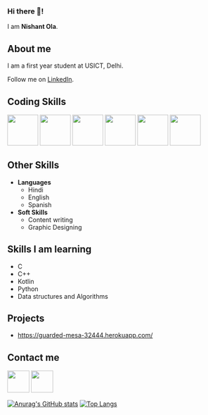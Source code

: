 ### Hi there 👋!

I am **Nishant Ola**.

## About me

I am a first year student at USICT, Delhi.

Follow me on [LinkedIn](https://www.linkedin.com/in/nishant-ola-490712228/).

## Coding Skills

<p>
  <img src = 'https://upload.wikimedia.org/wikipedia/commons/thumb/c/c3/Python-logo-notext.svg/640px-Python-logo-notext.svg.png' height=70px>
  <img src = 'https://upload.wikimedia.org/wikipedia/commons/thumb/6/61/HTML5_logo_and_wordmark.svg/640px-HTML5_logo_and_wordmark.svg.png' height=70px>
  <img src = 'https://upload.wikimedia.org/wikipedia/commons/thumb/1/18/C_Programming_Language.svg/1200px-C_Programming_Language.svg.png' height=70px>
  <img src = 'https://mathiasfrohlich.gallerycdn.vsassets.io/extensions/mathiasfrohlich/kotlin/1.7.1/1581441165235/Microsoft.VisualStudio.Services.Icons.Default' height=70px>
  <img src = 'https://upload.wikimedia.org/wikipedia/commons/thumb/e/e3/Android_Studio_Icon_%282014-2019%29.svg/1200px-Android_Studio_Icon_%282014-2019%29.svg.png' height=70px>
  <img src = 'https://upload.wikimedia.org/wikipedia/commons/thumb/1/18/ISO_C%2B%2B_Logo.svg/1822px-ISO_C%2B%2B_Logo.svg.png' height=70px>
  
</p>

## Other Skills
- **Languages**
   - Hindi
   - English
   - Spanish
- **Soft Skills**
   - Content writing
   - Graphic Designing

## Skills I am learning
- C
- C++
- Kotlin
- Python
- Data structures and Algorithms

## Projects
- https://guarded-mesa-32444.herokuapp.com/

## Contact me

[<img src='https://1000logos.net/wp-content/uploads/2021/05/Gmail-logo.png' height=50-px>](mailto:nishant.ola22@gmail.com)
[<img src='https://upload.wikimedia.org/wikipedia/commons/thumb/e/e7/Instagram_logo_2016.svg/800px-Instagram_logo_2016.svg.png' height=50px>](https://www.instagram.com/nishant_ola/)

[![Anurag's GitHub stats](https://github-readme-stats.vercel.app/api?username=nishant-ola)](https://github.com/anuraghazra/github-readme-stats)
[![Top Langs](https://github-readme-stats.vercel.app/api/top-langs/?username=nishant-ola)](https://github.com/anuraghazra/github-readme-stats)
